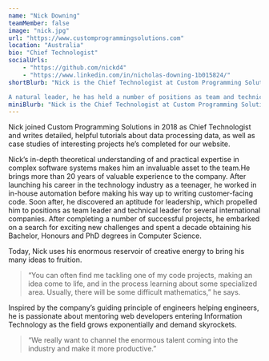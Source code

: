 ```yaml
---
name: "Nick Downing"
teamMember: false
image: "nick.jpg"
url: "https://www.customprogrammingsolutions.com"
location: "Australia"
bio: "Chief Technologist"
socialUrls:
    - "https://github.com/nickd4"
    - "https://www.linkedin.com/in/nicholas-downing-1b015824/"
shortBlurb: "Nick is the Chief Technologist at Custom Programming Solutions. He writes detailed, helpful tutorials about processing all kinds of data, and case studies of interesting projects he’s completed with the company.

A natural leader, he has held a number of positions as team and technical lead at international companies and led many successful projects to completion. Today, he uses his enormous reservoir of creative energy to bring his many ideas to fruition - you’ll often find him tackling one of his many code projects, bringing ideas to life and learning about specialized areas."
miniBlurb: "Nick is the Chief Technologist at Custom Programming Solutions. You can find his published tutorials about data processing and case studies of his most interesting projects on our website."
---
```


Nick joined Custom Programming Solutions in 2018 as Chief Technologist and writes detailed, helpful tutorials about data processing data, as well as case studies of interesting projects he’s completed for our website.

Nick’s in-depth theoretical understanding of and practical expertise in complex software systems makes him an invaluable asset to the team.He brings more than 20 years of valuable experience to the company. After launching his career in the technology industry as a teenager, he worked in in-house automation before making his way up to writing customer-facing code. Soon after, he discovered an aptitude for leadership, which propelled him to positions as team leader and technical leader for several international companies. After completing a number of successful projects, he embarked on a search for exciting new challenges and spent a decade obtaining his Bachelor, Honours and PhD degrees in Computer Science.

Today, Nick uses his enormous reservoir of creative energy to bring his many ideas to fruition.

> “You can often find me tackling one of my code projects, making an idea come to life, and in the process learning about some specialized area. Usually, there will be some difficult mathematics,” he says.

Inspired by the company’s guiding principle of engineers helping engineers, he is passionate about mentoring web developers entering Information Technology as the field grows exponentially and demand skyrockets.

> “We really want to channel the enormous talent coming into the industry and make it more productive.”
